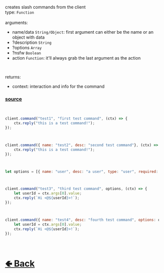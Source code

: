 creates slash commands from the client<br>
type: `Function`<br><br>
arguments: 
- name/data `String/Object`: first argument can either be the name or an object with data
- ?description `String`
- ?options `Array`
- ?nsfw `Boolean`
- action `Function`: it'll always grab the last argument as the action
<br>

returns:
- context: interaction and info for the command

### [source](https://github.com/shysolocup/noscord.js/blob/main/src/Services/CommandService/custard/create.js)

<br>

```js
client.command("test1", "first test command", (ctx) => {
    ctx.reply("this is a test command!");
});



client.command({ name: "test2", desc: "second test command"}, (ctx) => {
    ctx.reply("this is a test command!");
});



let options = [{ name: "user", desc: "a user", type: "user", required: true }];



client.command("test3", "third test command", options, (ctx) => {
    let userId = ctx.args[0].value;
    ctx.reply(`Hi <@${userId}>!`);
});



client.command({ name: "test4", desc: "fourth test command", options: options }, (ctx) => {
    let userId = ctx.args[0].value;
    ctx.reply(`Hi <@${userId}>!`);
});
```


<br> <h1> [🢀 Back](https://github.com/shysolocup/noscord.js/wiki/Client) </h1>
